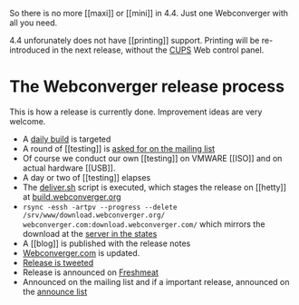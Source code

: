 So there is no more [[maxi]] or [[mini]] in 4.4. Just one Webconverger with all you need.

4.4 unforunately does not have [[printing]] support. Printing will be
re-introduced in the next release, without the [CUPS](http://cups.org/) Web control panel.

# The Webconverger release process

This is how a release is currently done. Improvement ideas are very welcome.

* A [daily build](https://build.webconverger.com/) is targeted
* A round of [[testing]] is [asked for on the mailing list](http://groups.google.com/group/webc-users/browse_thread/thread/77d0b5f6d310ea0f/b49f339b9f009919#b49f339b9f009919)
* Of course we conduct our own [[testing]] on VMWARE [[ISO]] and on actual hardware [[USB]].
* A day or two of [[testing]] elapses
* The [deliver.sh](http://git.webconverger.org/?p=build;a=blob;f=deliver.sh) script is executed, which stages the release on [[hetty]] at [build.webconverger.org](https://build.webconverger.com/)
* `rsync -essh -artpv --progress --delete /srv/www/download.webconverger.org/ webconverger.com:download.webconverger.com/` which mirrors the download at the [server in the states](http://download.webconverger.com/)
* A [[blog]] is published with the release notes
* [Webconverger.com](http://webconverger.com/) is updated.
* [Release is tweeted](http://twitter.com/webconverger)
* Release is announced on [Freshmeat](http://freshmeat.net/projects/webconverger)
* Announced on the mailing list and if a important release, announced on the [announce list](https://panel.dreamhost.com/index.cgi?tree=mail.list&)
